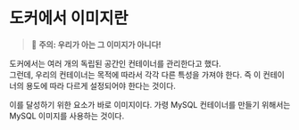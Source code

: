 # 도커에서 이미지란

> 🚦 **주의: 우리가 아는 그 이미지가 아니다!**

도커에서는 여러 개의 독립된 공간인 컨테이너를 관리한다고 했다.  
그런데, 우리의 컨테이너는 목적에 따라서 각각 다른 특성을 가져야 한다. 즉 이 컨테이너의 용도에 따라 다르게 설정되어야 한다는 것이다.

이를 달성하기 위한 요소가 바로 이미지이다. 가령 MySQL 컨테이너를 만들기 위해서는 MySQL 이미지를 사용하는 것이다.
